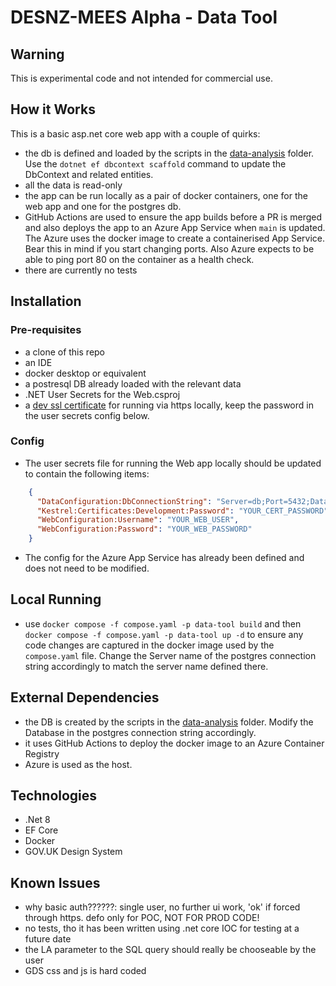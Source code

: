 # DESNZ-MEES Alpha - Data Tool

## Warning
This is experimental code and not intended for commercial use.

## How it Works
This is a basic asp.net core web app with a couple of quirks:
- the db is defined and loaded by the scripts in the [data-analysis](../data-analysis/) folder. Use the `dotnet ef dbcontext scaffold` command to update the DbContext and related entities.
- all the data is read-only
- the app can be run locally as a pair of docker containers, one for the web app and one for the postgres db.
- GitHub Actions are used to ensure the app builds before a PR is merged and also deploys the app to an Azure App Service when `main` is updated. The Azure uses the docker image to create a containerised App Service. Bear this in mind if you start changing ports. Also Azure expects to be able to ping port 80 on the container as a health check.
- there are currently no tests

## Installation
### Pre-requisites
- a clone of this repo
- an IDE 
- docker desktop or equivalent
- a postresql DB already loaded with the relevant data
- .NET User Secrets for the Web.csproj
- a [dev ssl certificate](https://github.com/dotnet/dotnet-docker/blob/main/samples/run-aspnetcore-https-development.md) for running via https locally, keep the password in the user secrets config below.
### Config
- The user secrets file for running the Web app locally should be updated to contain the following items:
```json
    {
      "DataConfiguration:DbConnectionString": "Server=db;Port=5432;Database=data_tool;User Id=postgres;Password=YOUR_DB_PASSWORD;",
      "Kestrel:Certificates:Development:Password": "YOUR_CERT_PASSWORD",
      "WebConfiguration:Username": "YOUR_WEB_USER",
      "WebConfiguration:Password": "YOUR_WEB_PASSWORD"
    }
```
- The config for the Azure App Service has already been defined and does not need to be modified.
## Local Running
- use `docker compose -f compose.yaml -p data-tool build` and then `docker compose -f compose.yaml -p data-tool up -d` to ensure any code changes are captured in the docker image used by the `compose.yaml` file. Change the Server name of the postgres connection string accordingly to match the server name defined there.
## External Dependencies
- the DB is created by the scripts in the [data-analysis](../data-analysis/) folder. Modify the Database in the postgres connection string accordingly.
- it uses GitHub Actions to deploy the docker image to an Azure Container Registry
- Azure is used as the host.
## Technologies
- .Net 8
- EF Core
- Docker
- GOV.UK Design System
## Known Issues
- why basic auth??????: single user, no further ui work, 'ok' if forced through https. defo only for POC, NOT FOR PROD CODE!
- no tests, tho it has been written using .net core IOC for testing at a future date
- the LA parameter to the SQL query should really be chooseable by the user
- GDS css and js is hard coded